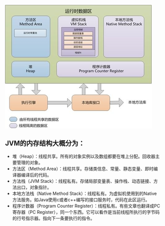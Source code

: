 ![img](img/jvm_structure.jpg)

## JVM的内存结构大概分为：

* 堆（Heap）：线程共享。所有的对象实例以及数组都要在堆上分配。回收器主要管理的对象。
* 方法区（Method Area）：线程共享。存储类信息、常量、静态变量、即时编译器编译后的代码。
* 方法栈（JVM Stack）：线程私有。存储局部变量表、操作栈、动态链接、方法出口，对象指针。
* 本地方法栈（Native Method Stack）：线程私有。为虚拟机使用到的Native 方法服务。如Java使用c或者c++编写的接口服务时，代码在此区运行。
* 程序计数器（Program Counter Register）：线程私有。有些文章也翻译成PC寄存器（PC Register），同一个东西。它可以看作是当前线程所执行的字节码的行号指示器。指向下一条要执行的指令。
